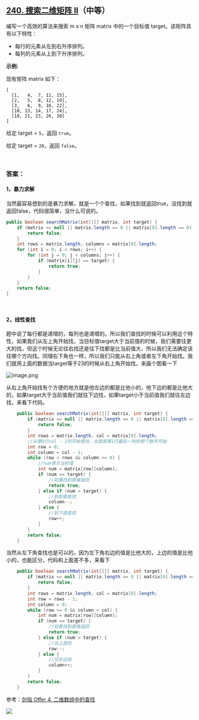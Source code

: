 ## [240. 搜索二维矩阵 II](https://leetcode-cn.com/problems/search-a-2d-matrix-ii/)（中等）

编写一个高效的算法来搜索 m x n 矩阵 matrix 中的一个目标值 target。该矩阵具有以下特性：

- 每行的元素从左到右升序排列。
- 每列的元素从上到下升序排列。

**示例:**

现有矩阵 matrix 如下：

```
[
  [1,   4,  7, 11, 15],
  [2,   5,  8, 12, 19],
  [3,   6,  9, 16, 22],
  [10, 13, 14, 17, 24],
  [18, 21, 23, 26, 30]
]
```

给定 target = `5`，返回 `true`。

给定 target = `20`，返回 `false`。

<br/>

### 答案：

#### 1，暴力求解

当然最容易想到的是暴力求解，就是一个个查找，如果找到就返回true，没找到就返回false，代码很简单，没什么可说的。

```java
public boolean searchMatrix(int[][] matrix, int target) {
    if (matrix == null || matrix.length == 0 || matrix[0].length == 0) {
        return false;
    }
    int rows = matrix.length, columns = matrix[0].length;
    for (int i = 0; i < rows; i++) {
        for (int j = 0; j < columns; j++) {
            if (matrix[i][j] == target) {
                return true;
            }
        }
    }
    return false;
}
```

<br/>

#### 2，线性查找

题中说了每行都是递增的，每列也是递增的。所以我们查找的时候可以利用这个特性，如果我们从左上角开始找，当目标值target大于当前值的时候，我们需要往更大的找，但这个时候无论往右找还是往下找都是比当前值大，所以我们无法确定该往哪个方向找。同理右下角也一样，所以我们只能从右上角或者左下角开始找。我们就用上面的数据当target等于23的时候从右上角开始找，来画个图看一下

![image.png](https://pic.leetcode-cn.com/2514f408951415f07de5174dc0003d1e320905455709e959465d2259ca5d51d3-image.png)

从右上角开始找有个方便的地方就是他左边的都是比他小的，他下边的都是比他大的，如果target大于当前值我们就往下边找，如果target小于当前值我们就往左边找，来看下代码。

```java
    public boolean searchMatrix(int[][] matrix, int target) {
        if (matrix == null || matrix.length == 0 || matrix[0].length == 0) {
            return false;
        }
        int rows = matrix.length, col = matrix[0].length;
        //从第0行col - 1列开始查找，也就是第1行最后一列的那个数字开始
        int row = 0;
        int column = col - 1;
        while (row < rows && column >= 0) {
            //num表示当前值
            int num = matrix[row][column];
            if (num == target) {
                //如果找到直接返回
                return true;
            } else if (num > target) {
                //到前面查找
                column--;
            } else {
                //到下面查找
                row++;
            }
        }
        return false;
    }
```

当然从左下角查找也是可以的，因为左下角右边的值是比他大的，上边的值是比他小的，也能区分，代码和上面差不多，来看下

```java
    public boolean searchMatrix(int[][] matrix, int target) {
        if (matrix == null || matrix.length == 0 || matrix[0].length == 0) {
            return false;
        }
        int rows = matrix.length, col = matrix[0].length;
        int row = rows - 1;
        int column = 0;
        while (row >= 0 && column < col) {
            int num = matrix[row][column];
            if (num == target) {
                //如果找到直接返回
                return true;
            } else if (num > target) {
                //往上面找
                row--;
            } else {
                //往右边找
                column++;
            }
        }
        return false;
    }
```



参考：[剑指 Offer 4. 二维数组中的查找](https://github.com/sdwwld/leetCode/blob/master/src/main/java/com/wld/java/offer/剑指Offer04.md)

![](https://img-blog.csdnimg.cn/20200807155236311.png)

#### 